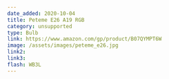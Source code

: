 ```yaml
---
date_added: 2020-10-04
title: Peteme E26 A19 RGB 
category: unsupported
type: Bulb
link: https://www.amazon.com/gp/product/B07QYMPT6W
image: /assets/images/peteme_e26.jpg
link2: 
link3: 
flash: WB3L
---
```

